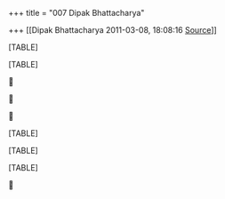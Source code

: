 +++
title = "007 Dipak Bhattacharya"

+++
[[Dipak Bhattacharya	2011-03-08, 18:08:16 [Source](https://groups.google.com/g/bvparishat/c/FFnmj-wzyFo)]]



[TABLE]

[TABLE]







[TABLE]

[TABLE]

[TABLE]



